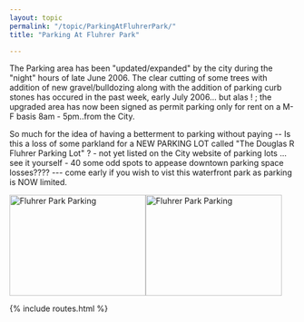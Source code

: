 ```yaml
---
layout: topic
permalink: "/topic/ParkingAtFluhrerPark/"
title: "Parking At Fluhrer Park"

---
```


The Parking area has been "updated/expanded" by the city during the "night" hours of late June 2006. The clear cutting of some trees with addition of new gravel/bulldozing along with the addition of parking curb stones has occured in the past week, early July 2006... but alas ! ;  the upgraded area has now been signed as permit parking only for rent on a M-F basis 8am - 5pm..from the City.

So much for the idea of having a betterment to parking without paying  -- Is this a loss of some parkland for a NEW PARKING LOT called "The Douglas R Fluhrer Parking Lot" ? - not yet listed on the City website of parking lots  ... see it yourself - 40 some odd spots to appease downtown parking space losses???? ---  come early if you wish to vist this waterfront park as parking is NOW limited.

<a href="http://www.flickr.com/photos/kcal/187810608/" title="Photo Sharing"><img src="http://static.flickr.com/46/187810608_697b56cfe9_m.jpg" width="240" height="178" alt="Fluhrer Park Parking" /></a><a href="http://www.flickr.com/photos/kcal/187810548/" title="Photo Sharing"><img src="http://static.flickr.com/54/187810548_f36456adcb_m.jpg" width="240" height="178" alt="Fluhrer Park Parking" /></a>

{% include routes.html %}
